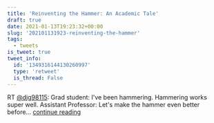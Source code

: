 ```yaml
---
title: 'Reinventing the Hammer: An Academic Tale'
draft: true
date: 2021-01-13T19:23:32+00:00
slug: '202101131923-reinventing-the-hammer'
tags:
  - tweets
is_tweet: true
tweet_info:
  id: '1349316144130260997'
  type: 'retweet'
  is_thread: False
---
```




RT [@djg98115](https://x.com/djg98115): Grad student: I've been hammering.  Hammering works super well.
Assistant Professor: Let's make the hammer even better before… [continue reading](https://x.com/sytelus/status/1349316144130260997)
